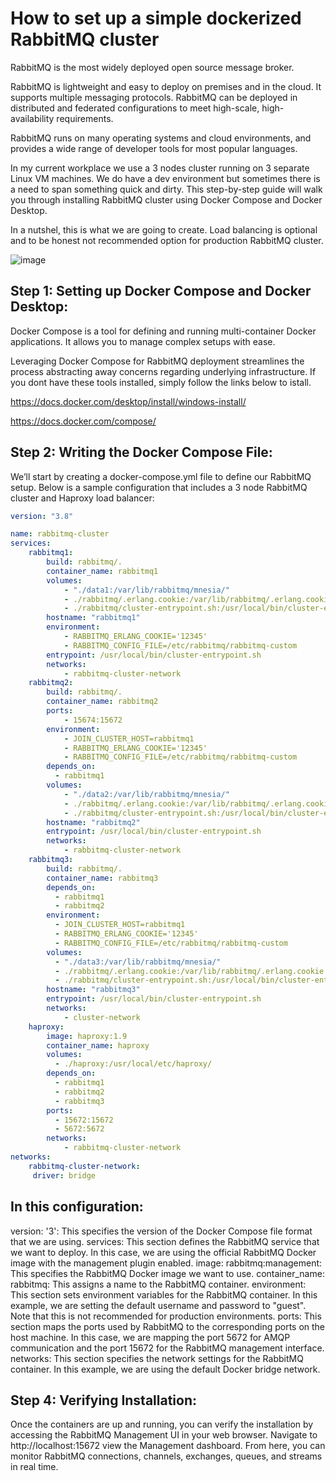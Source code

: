 # How to set up a simple dockerized RabbitMQ cluster

RabbitMQ is the most widely deployed open source message broker.

RabbitMQ is lightweight and easy to deploy on premises and in the cloud. It supports multiple messaging protocols. RabbitMQ can be deployed in distributed and federated configurations to meet high-scale, high-availability requirements.

RabbitMQ runs on many operating systems and cloud environments, and provides a wide range of developer tools for most popular languages.

In my current workplace we use a 3 nodes cluster running on 3 separate Linux VM machines. We do have a dev environment but sometimes there is a need to span something quick and dirty.  This step-by-step guide will walk you through installing RabbitMQ cluster using Docker Compose and Docker Desktop.


In a nutshel, this is what we are going to create. Load balancing is optional and to be honest not recommended option for production RabbitMQ cluster. 

![image](https://github.com/dsamborschi/Rabbit-Cluster/assets/3628896/444069b3-a48d-4604-99a9-f542ffc00ff8)


## Step 1: Setting up Docker Compose and Docker Desktop:

Docker Compose is a tool for defining and running multi-container Docker applications. It allows you to manage complex setups with ease. 

Leveraging Docker Compose for RabbitMQ deployment streamlines the process abstracting away concerns regarding underlying infrastructure.  If you dont have these tools installed, simply follow the links below to istall.

https://docs.docker.com/desktop/install/windows-install/

https://docs.docker.com/compose/

## Step 2: Writing the Docker Compose File:

We’ll start by creating a docker-compose.yml file to define our RabbitMQ setup. Below is a sample configuration that includes a 3 node RabbitMQ cluster and Haproxy load balancer:

```yaml
version: "3.8"

name: rabbitmq-cluster
services:
    rabbitmq1:
        build: rabbitmq/.
        container_name: rabbitmq1
        volumes:
            - "./data1:/var/lib/rabbitmq/mnesia/"
            - ./rabbitmq/.erlang.cookie:/var/lib/rabbitmq/.erlang.cookie
            - ./rabbitmq/cluster-entrypoint.sh:/usr/local/bin/cluster-entrypoint.sh
        hostname: "rabbitmq1"
        environment:
            - RABBITMQ_ERLANG_COOKIE='12345'
            - RABBITMQ_CONFIG_FILE=/etc/rabbitmq/rabbitmq-custom
        entrypoint: /usr/local/bin/cluster-entrypoint.sh
        networks: 
            - rabbitmq-cluster-network
    rabbitmq2:
        build: rabbitmq/.
        container_name: rabbitmq2
        ports:
            - 15674:15672
        environment:
            - JOIN_CLUSTER_HOST=rabbitmq1
            - RABBITMQ_ERLANG_COOKIE='12345'
            - RABBITMQ_CONFIG_FILE=/etc/rabbitmq/rabbitmq-custom
        depends_on:
          - rabbitmq1
        volumes:
            - "./data2:/var/lib/rabbitmq/mnesia/"
            - ./rabbitmq/.erlang.cookie:/var/lib/rabbitmq/.erlang.cookie
            - ./rabbitmq/cluster-entrypoint.sh:/usr/local/bin/cluster-entrypoint.sh
        hostname: "rabbitmq2"
        entrypoint: /usr/local/bin/cluster-entrypoint.sh
        networks: 
            - rabbitmq-cluster-network
    rabbitmq3:
        build: rabbitmq/.
        container_name: rabbitmq3
        depends_on:
          - rabbitmq1
          - rabbitmq2
        environment:
          - JOIN_CLUSTER_HOST=rabbitmq1
          - RABBITMQ_ERLANG_COOKIE='12345'
          - RABBITMQ_CONFIG_FILE=/etc/rabbitmq/rabbitmq-custom
        volumes:
          - "./data3:/var/lib/rabbitmq/mnesia/"
          - ./rabbitmq/.erlang.cookie:/var/lib/rabbitmq/.erlang.cookie
          - ./rabbitmq/cluster-entrypoint.sh:/usr/local/bin/cluster-entrypoint.sh
        hostname: "rabbitmq3"
        entrypoint: /usr/local/bin/cluster-entrypoint.sh
        networks: 
            - cluster-network
    haproxy:
        image: haproxy:1.9
        container_name: haproxy
        volumes:
          - ./haproxy:/usr/local/etc/haproxy/
        depends_on:
          - rabbitmq1
          - rabbitmq2
          - rabbitmq3
        ports:
          - 15672:15672
          - 5672:5672
        networks: 
            - rabbitmq-cluster-network
networks:
    rabbitmq-cluster-network:
     driver: bridge
```

## In this configuration:

version: '3': This specifies the version of the Docker Compose file format that we are using.
services: This section defines the RabbitMQ service that we want to deploy. In this case, we are using the official RabbitMQ Docker image with the management plugin enabled.
image: rabbitmq:management: This specifies the RabbitMQ Docker image we want to use.
container_name: rabbitmq: This assigns a name to the RabbitMQ container.
environment: This section sets environment variables for the RabbitMQ container. In this example, we are setting the default username and password to "guest". Note that this is not recommended for production environments.
ports: This section maps the ports used by RabbitMQ to the corresponding ports on the host machine. In this case, we are mapping the port 5672 for AMQP communication and the port 15672 for the RabbitMQ management interface.
networks: This section specifies the network settings for the RabbitMQ container. In this example, we are using the default Docker bridge network.

## Step 4: Verifying Installation:

Once the containers are up and running, you can verify the installation by accessing the RabbitMQ Management UI in your web browser. Navigate to http://localhost:15672 view the Management dashboard. From here, you can monitor RabbitMQ connections, channels, exchanges, queues, and streams in real time.

